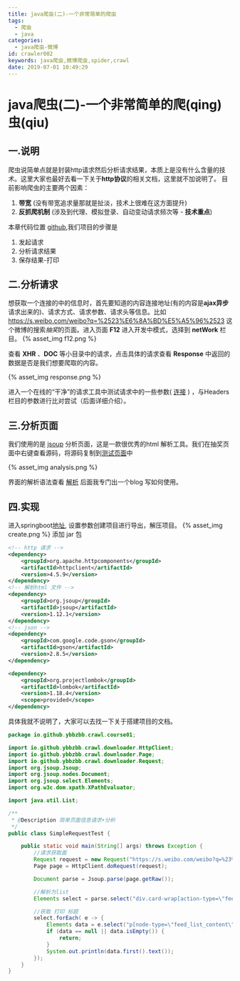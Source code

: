 ```yaml
---
title: java爬虫(二)-一个非常简单的爬虫
tags:
  - 爬虫
  - java
categories:
  - java爬虫-微博
id: crawler002
keywords: java爬虫,微博爬虫,spider,crawl
date: 2019-07-01 10:49:29
---
```



# java爬虫(二)-一个非常简单的爬(qing)虫(qiu)

## 一.说明
爬虫说简单点就是封装http请求然后分析请求结果，本质上是没有什么含量的技术。这里大家也最好去看一下关于**http协议**的相关文档，这里就不加说明了。
目前影响爬虫的主要两个因素：
1. **带宽** (没有带宽追求量那就是扯淡，技术上很难在这方面提升)
2. **反抓爬机制** (涉及到代理、模拟登录、自动变动请求频次等 - **技术重点**)

本章代码位置 [github](https://github.com/ybbzbb/crawl-preview),我们项目的步骤是
1.  发起请求
2.  分析请求结果
3.  保存结果-打印

## 二.分析请求
想获取一个连接的中的信息时，首先要知道的内容连接地址(有的内容是**ajax异步**请求出来的)、请求方式、请求参数、请求头等信息。比如 https://s.weibo.com/weibo?q=%2523%E6%8A%BD%E5%A5%96%2523 这个微博的搜索*抽奖*的页面。进入页面 **F12** 进入开发中模式，选择到 **netWork** 栏目。
{% asset_img f12.png %}

查看 **XHR** 、**DOC** 等小目录中的请求，点击具体的请求查看 **Response** 中返回的数据是否是我们想要爬取的内容。

{% asset_img response.png %}

进入一个在线的“干净”的请求工具中测试请求中的一些参数( [连接](http://coolaf.com/) ) ，与Headers 栏目的参数进行比对尝试（后面详细介绍）。

## 三.分析页面
我们使用的是 [jsoup](https://try.jsoup.org/) 分析页面，这是一款很优秀的html 解析工具。我们在抽奖页面中右键查看源码，将源码复制到[测试页面](https://try.jsoup.org/)中

{% asset_img analysis.png %}

界面的解析语法查看 [解析](https://jsoup.org/apidocs/index.html?org/jsoup/select/Selector.html)
后面我专门出一个blog 写如何使用。


## 四.实现
进入springboot[地址](https://start.spring.io/), 设置参数创建项目进行导出，解压项目。
{% asset_img create.png %}
添加 jar 包
```xml
<!-- http 请求 -->
<dependency>
    <groupId>org.apache.httpcomponents</groupId>
    <artifactId>httpclient</artifactId>
    <version>4.5.9</version>
</dependency>
<!-- 解析html 文件 -->
<dependency>
    <groupId>org.jsoup</groupId>
    <artifactId>jsoup</artifactId>
    <version>1.12.1</version>
</dependency>
<!-- json -->
<dependency>
    <groupId>com.google.code.gson</groupId>
    <artifactId>gson</artifactId>
    <version>2.8.5</version>
</dependency>

<dependency>
    <groupId>org.projectlombok</groupId>
    <artifactId>lombok</artifactId>
    <version>1.18.4</version>
    <scope>provided</scope>
</dependency>
```
具体我就不说明了，大家可以去找一下关于搭建项目的文档。

```java
package io.github.ybbzbb.crawl.course01;

import io.github.ybbzbb.crawl.downloader.HttpClient;
import io.github.ybbzbb.crawl.downloader.Page;
import io.github.ybbzbb.crawl.downloader.Request;
import org.jsoup.Jsoup;
import org.jsoup.nodes.Document;
import org.jsoup.select.Elements;
import org.w3c.dom.xpath.XPathEvaluator;

import java.util.List;

/**
 * @Description 简单页面信息请求+分析
 */
public class SimpleRequestTest {

    public static void main(String[] args) throws Exception {
        //请求获取面
        Request request = new Request("https://s.weibo.com/weibo?q=%23%E6%8A%BD%E5%A5%96%23");
        Page page = HttpClient.doRequest(request);

        Document parse = Jsoup.parse(page.getRaw());

        //解析为list
        Elements select = parse.select("div.card-wrap[action-type=\"feed_list_item\"]");

        //获取 打印 标题
        select.forEach( e -> {
            Elements data = e.select("p[node-type=\"feed_list_content\"]");
            if (data == null || data.isEmpty()) {
                return;
            }
            System.out.println(data.first().text());
        });
    }
}
```


